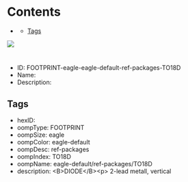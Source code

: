 



Contents
========

* [](#)
	* [Tags](#tags)
  
![][im]
# 

- ID: FOOTPRINT-eagle-eagle-default-ref-packages-TO18D
- Name: 
- Description: 

## Tags

- hexID: 
- oompType: FOOTPRINT
- oompSize: eagle
- oompColor: eagle-default
- oompDesc: ref-packages
- oompIndex: TO18D
- oompName: eagle-default/ref-packages/TO18D
- description: &lt;B&gt;DIODE&lt;/B&gt;&lt;p&gt;&#xD;
2-lead metall, vertical



[im]: image.png
